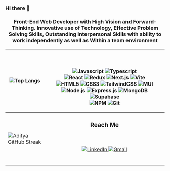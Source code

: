 ### Hi there 👋
<h3 align="center">Front-End Web Developer with High Vision and Forward-Thinking. Innovative use of Technology, Effective Problem Solving Skills, Outstanding Interpersonal Skills with ability to work independently as well as Within a team environment </h3>



 | ![Top Langs](https://github-readme-stats.vercel.app/api/top-langs/?username=MoamenHamed32&langs_count=8&layout=compact&theme=dark) | <p align="center"> </br></br> <img src="https://img.shields.io/badge/JavaScript-F7DF1E?style=for-the-badge&logo=javascript&logoColor=black" alt="Javascript" /> <img src="https://img.shields.io/badge/TypeScript-007ACC?style=for-the-badge&logo=typescript&logoColor=white" alt="Typescript" /> </br> <img src="https://img.shields.io/badge/React-20232A?style=for-the-badge&logo=react&logoColor=61DAFB" alt="React" /> ![Redux](https://img.shields.io/badge/redux-%23593d88.svg?style=for-the-badge&logo=redux&logoColor=white) 	<img src="https://img.shields.io/badge/Next.js-000000?style=for-the-badge&logo=next.js&logoColor=white" alt="Next.js" /> ![Vite](https://img.shields.io/badge/vite-%23646CFF.svg?style=for-the-badge&logo=vite&logoColor=white) </br> <img src="https://img.shields.io/badge/HTML5-E34F26?style=for-the-badge&logo=html5&logoColor=white" alt="HTML5" /> <img src="https://img.shields.io/badge/CSS3-1572B6?style=for-the-badge&logo=css3&logoColor=white" alt="CSS3" /> ![TailwindCSS](https://img.shields.io/badge/tailwindcss-%2338B2AC.svg?style=for-the-badge&logo=tailwind-css&logoColor=white) ![MUI](https://img.shields.io/badge/MUI-%230081CB.svg?style=for-the-badge&logo=mui&logoColor=white) <img src="https://img.shields.io/badge/Node.js-43853D?style=for-the-badge&logo=node.js&logoColor=white" alt="Node.js" /> ![Express.js](https://img.shields.io/badge/express.js-%23404d59.svg?style=for-the-badge&logo=express&logoColor=%2361DAFB) ![MongoDB](https://img.shields.io/badge/MongoDB-%234ea94b.svg?style=for-the-badge&logo=mongodb&logoColor=white) ![Supabase](https://img.shields.io/badge/Supabase-3ECF8E?style=for-the-badge&logo=supabase&logoColor=white) </br>	<img src="https://img.shields.io/badge/npm-CB3837?style=for-the-badge&logo=npm&logoColor=white" alt="NPM" /> <img src="https://img.shields.io/badge/git-F05032?style=for-the-badge&logo=git&logoColor=white" alt="Git" /> </p>|
| --- | --- |
|![Aditya GitHub Streak](https://github-readme-streak-stats.herokuapp.com/?user=MoamenHamed32&theme=dark)  | <h3 align="center">Reach Me</h3> </br> <p align="center">  <a href="https://www.linkedin.com/in/moamen-hamed-538874259//" target="_blank" > <img src="https://img.shields.io/badge/linkedin-0077B5?style=for-the-badge&logo=linkedin&logoColor=white" alt="LinkedIn" /> </a>   <a href="mailto:moamen.hamed33322@gmail.com" target="_blank">  <img src="https://img.shields.io/badge/Drop Me A letter-D14836?style=for-the-badge&logo=gmail&logoColor=white" alt="Gmail" /> </a> </br></br> </p>|



<!--
**MoamenHamed32/MoamenHamed32** is a ✨ _special_ ✨ repository because its `README.md` (this file) appears on your GitHub profile.

Here are some ideas to get you started:

- 🔭 I’m currently working on ...
- 🌱 I’m currently learning ...
- 👯 I’m looking to collaborate on ...
- 🤔 I’m looking for help with ...
- 💬 Ask me about ...
- 📫 How to reach me: ...
- 😄 Pronouns: ...
- ⚡ Fun fact: ...
-->
